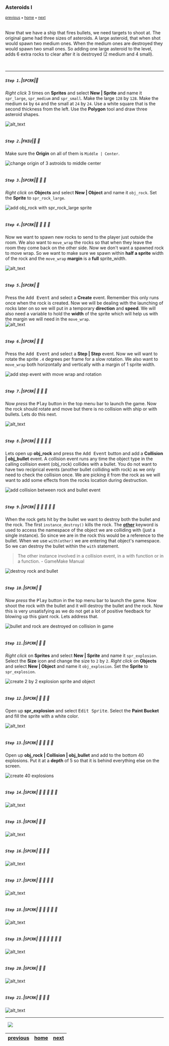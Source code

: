 <img src="https://via.placeholder.com/1000x4/45D7CA/45D7CA" alt="drawing" height="4px"/>

### Asteroids I

<sub>[previous](../shooting/README.md#user-content-shooting) • [home](../README.md#user-content-gms2-ue4-space-rocks) • [next](../)</sub>

<img src="https://via.placeholder.com/1000x4/45D7CA/45D7CA" alt="drawing" height="4px"/>

Now that we have a ship that fires bullets, we need targets to shoot at.  The original game had three sizes of asteroids.  A large asteroid, that when shot would spawn two medium ones.  When the medium ones are destroyed they would spawn two small ones.  So adding one large asteroid to the level, adds 6 extra rocks to clear after it is destroyed (2 medium and 4 small).

<br>

---


##### `Step 1.`\|`SPCRK`|:small_blue_diamond:

*Right click* 3 times on **Sprites** and select **New | Sprite** and name it `spr_large`, `spr_medium` and `spr_small`.  Make the large `128` by `128`.  Make the medium `64` by `64` and the small at `24` by `24`. Use a white square that is the second thickness from the left.  Use the **Polygon** tool and draw three asteroid shapes. 

![alt_text](images/ThreeAsteroids.gif)

<img src="https://via.placeholder.com/500x2/45D7CA/45D7CA" alt="drawing" height="2px" alt = ""/>

##### `Step 2.`\|`FHIU`|:small_blue_diamond: :small_blue_diamond: 

Make sure the **Origin** on all of them is `Middle | Center`.

![change origin of 3 astroids to middle center](images/centerOrigin.png)

<img src="https://via.placeholder.com/500x2/45D7CA/45D7CA" alt="drawing" height="2px" alt = ""/>

##### `Step 3.`\|`SPCRK`|:small_blue_diamond: :small_blue_diamond: :small_blue_diamond:

*Right click* on **Objects** and select **New | Object** and name it `obj_rock`. Set the **Sprite** to `spr_rock_large`.

![add obj_rock with spr_rock_large sprite](images/objRock.png)

<img src="https://via.placeholder.com/500x2/45D7CA/45D7CA" alt="drawing" height="2px" alt = ""/>

##### `Step 4.`\|`SPCRK`|:small_blue_diamond: :small_blue_diamond: :small_blue_diamond: :small_blue_diamond:

Now we want to spawn new rocks to send to the player just outside the room.  We also want to `move_wrap` the rocks so that when they leave the room they come back on the other side.  Now we don't want a spawned rock to move wrap.  So we want to make sure we spawn within **half a sprite** width of the rock and the `move_wrap` **margin** is a **full** sprite_width.

![alt_text](images/stategyForSpawningMoveWrap.png)

<img src="https://via.placeholder.com/500x2/45D7CA/45D7CA" alt="drawing" height="2px" alt = ""/>

##### `Step 5.`\|`SPCRK`| :small_orange_diamond:

Press the <kbd>Add Event</kbd> and select a **Create** event.  Remember this only runs once when the rock is created.  Now we will be dealing with the launching of rocks later on so we will put in a temporary **direction** and **speed**.  We will also need a variable to hold the **width** of the sprite which will help us with the margin we will need in the `move_wrap`.  
![alt_text](images/RockCreateEvent.png)

<img src="https://via.placeholder.com/500x2/45D7CA/45D7CA" alt="drawing" height="2px" alt = ""/>

##### `Step 6.`\|`SPCRK`| :small_orange_diamond: :small_blue_diamond:

Press the <kbd>Add Event</kbd> and select a **Step | Step** event. Now we will want to rotate the sprite `.4` degrees per frame for a slow rotation.  We also want to `move_wrap` both horizontally and vertically with a margin of 1 sprite width.

![add step event with move wrap and rotation](images/rockStep.png)

<img src="https://via.placeholder.com/500x2/45D7CA/45D7CA" alt="drawing" height="2px" alt = ""/>

##### `Step 7.`\|`SPCRK`| :small_orange_diamond: :small_blue_diamond: :small_blue_diamond:

Now *press* the <kbd>Play</kbd> button in the top menu bar to launch the game. Now the rock should rotate and move but there is no collision with ship or with bullets.  Lets do this next.

![alt_text](images/RockFirstPass.gif)

<img src="https://via.placeholder.com/500x2/45D7CA/45D7CA" alt="drawing" height="2px" alt = ""/>

##### `Step 8.`\|`SPCRK`| :small_orange_diamond: :small_blue_diamond: :small_blue_diamond: :small_blue_diamond:

Lets open up **obj_rock** and press the <kbd>Add Event</kbd> button and add a **Collision | obj_bullet** event.  A collision event runs any time the object type in the calling collision event (obj_rock) collides with a bullet.  You do not want to have two reciprical events (another bullet colliding with rock) as we only need to check the collision once.  We are picking it from the rock as we will want to add some effects from the rocks location during destruction.

![add collision between rock and bullet event](images/rockBulletCollision.png)

<img src="https://via.placeholder.com/500x2/45D7CA/45D7CA" alt="drawing" height="2px" alt = ""/>

##### `Step 9.`\|`SPCRK`| :small_orange_diamond: :small_blue_diamond: :small_blue_diamond: :small_blue_diamond: :small_blue_diamond:

When the rock gets hit by the bullet we want to destroy both the bullet and the rock.  The first `instance_destroy()` kills the rock. The **[other](https://manual.yoyogames.com/GameMaker_Language/GML_Overview/Instance_Keywords.htm)** keyword is used to access the namespace of the object we are colliding with (just a single instance).  So since we are in the rock this would be a reference to the bullet.  When we use `with(other)` we are entering that object's namespace.  So we can destroy the bullet within the `with` statement. 

> The other instance involved in a collision event, in a with function or in a function. - GameMake Manual

![destroy rock and bullet](images/instanceDestroyRock.png)

<img src="https://via.placeholder.com/500x2/45D7CA/45D7CA" alt="drawing" height="2px" alt = ""/>

##### `Step 10.`\|`SPCRK`| :large_blue_diamond:

Now *press* the <kbd>Play</kbd> button in the top menu bar to launch the game. Now shoot the rock with the bullet and it will destroy the bullet and the rock.  Now this is very unsatisfying as we do not get a lot of positive feedback for blowing up this giant rock.  Lets address that.

![bullet and rock are destroyed on collision in game](images/bulletKillsRock.gif)

<img src="https://via.placeholder.com/500x2/45D7CA/45D7CA" alt="drawing" height="2px" alt = ""/>

##### `Step 11.`\|`SPCRK`| :large_blue_diamond: :small_blue_diamond: 

*Right click* on **Sprites** and select **New | Sprite** and name it `spr_explosion`. Select the **Size** icon and change the size to `2` by `2`.  *Right click* on **Objects** and select **New | Object** and name it `obj_explosion`. Set the **Sprite** to `spr_explosion`.

![create 2 by 2 explosion sprite and object](images/explosionSpriteObject.gif)

<img src="https://via.placeholder.com/500x2/45D7CA/45D7CA" alt="drawing" height="2px" alt = ""/>


##### `Step 12.`\|`SPCRK`| :large_blue_diamond: :small_blue_diamond: :small_blue_diamond: 

Open up **spr_explosion** and select <kbd>Edit Sprite</kbd>.  Select the **Paint Bucket** and fill the sprite with a white color.

![alt_text](images/FillInExplosion.png)

<img src="https://via.placeholder.com/500x2/45D7CA/45D7CA" alt="drawing" height="2px" alt = ""/>

##### `Step 13.`\|`SPCRK`| :large_blue_diamond: :small_blue_diamond: :small_blue_diamond:  :small_blue_diamond: 

Open up **obj_rock | Collision | obj_bullet** and add to the bottom 40 explosions.  Put it at a **depth** of 5 so that it is behind everything else on the screen.

![create 40 explosions](images/Create40Explisions.png)

<img src="https://via.placeholder.com/500x2/45D7CA/45D7CA" alt="drawing" height="2px" alt = ""/>

##### `Step 14.`\|`SPCRK`| :large_blue_diamond: :small_blue_diamond: :small_blue_diamond: :small_blue_diamond:  :small_blue_diamond: 

![alt_text](images/.png)

<img src="https://via.placeholder.com/500x2/45D7CA/45D7CA" alt="drawing" height="2px" alt = ""/>

##### `Step 15.`\|`SPCRK`| :large_blue_diamond: :small_orange_diamond: 

![alt_text](images/.png)

<img src="https://via.placeholder.com/500x2/45D7CA/45D7CA" alt="drawing" height="2px" alt = ""/>

##### `Step 16.`\|`SPCRK`| :large_blue_diamond: :small_orange_diamond:   :small_blue_diamond: 

![alt_text](images/.png)

<img src="https://via.placeholder.com/500x2/45D7CA/45D7CA" alt="drawing" height="2px" alt = ""/>

##### `Step 17.`\|`SPCRK`| :large_blue_diamond: :small_orange_diamond: :small_blue_diamond: :small_blue_diamond:

![alt_text](images/.png)

<img src="https://via.placeholder.com/500x2/45D7CA/45D7CA" alt="drawing" height="2px" alt = ""/>

##### `Step 18.`\|`SPCRK`| :large_blue_diamond: :small_orange_diamond: :small_blue_diamond: :small_blue_diamond: :small_blue_diamond:

![alt_text](images/.png)

<img src="https://via.placeholder.com/500x2/45D7CA/45D7CA" alt="drawing" height="2px" alt = ""/>

##### `Step 19.`\|`SPCRK`| :large_blue_diamond: :small_orange_diamond: :small_blue_diamond: :small_blue_diamond: :small_blue_diamond: :small_blue_diamond:

![alt_text](images/.png)

<img src="https://via.placeholder.com/500x2/45D7CA/45D7CA" alt="drawing" height="2px" alt = ""/>

##### `Step 20.`\|`SPCRK`| :large_blue_diamond: :large_blue_diamond:

![alt_text](images/.png)

<img src="https://via.placeholder.com/500x2/45D7CA/45D7CA" alt="drawing" height="2px" alt = ""/>

##### `Step 21.`\|`SPCRK`| :large_blue_diamond: :large_blue_diamond: :small_blue_diamond:

![alt_text](images/.png)

___


<img src="https://via.placeholder.com/1000x4/dba81a/dba81a" alt="drawing" height="4px" alt = ""/>

<img src="https://via.placeholder.com/1000x100/45D7CA/000000/?text=Next Up - ADD NEXT PAGE">

<img src="https://via.placeholder.com/1000x4/dba81a/dba81a" alt="drawing" height="4px" alt = ""/>

| [previous](../shooting/README.md#user-content-shooting)| [home](../README.md#user-content-gms2-ue4-space-rocks) | [next](../)|
|---|---|---|
